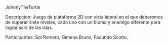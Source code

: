 JohnnyTheTurtle

Descripcion: Juego de plataforma 2D con vista lateral en el que deberemos de superar siete niveles, cada uno con un bioma y enemigo diferente para lograr salir de las islas.

Participantes: Sol Romero, Gimena Bruno, Facundo Scotto.
